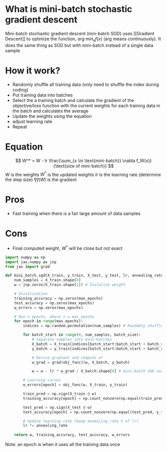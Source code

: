 # What is mini-batch stochastic gradient descent
Mini-batch stochastic gradient descent (min-batch SGD) uses [[Gradient Descent]] to optimize the function, $arg \; min_{x} f(x)$ (arg means continuously). It does the same thing as SGD but with mini-batch instead of a single data sample

# How it work?
- Randomly shuffle all training data (only need to shuffle the index during coding)
- Put training data into batches
- Select the a training batch and calculate the gradient of the objective/loss function with the current weights for each training data in the batch and calculates the average
- Update the weights using the equation
- adjust learning rate
- Repeat
# Equation
$$
W^* = W - lr \frac{\sum_{x \in \text{mini-batch}} \nabla f_W(x)}{\text{size of mini-batch}}
$$
$W$ is the weights
$W^*$ is the updated weights
$lr$ is the learning rate (determine the step size)
$\nabla f(W)$ is the gradient

# Pros
- Fast training when there is a fair large amount of data samples

# Cons
- Final computed weight, $W^*$ will be close but not exact

```python
import numpy as np
import jax.numpy as jnp
from jax import grad

def mini_batch_sgd(X_train, y_train, X_test, y_test, lr, annealing_rate, max_epochs, batch_size):
    num_samples = X_train.shape[0]
    w = jnp.zeros(X_train.shape[1]) # Initalize weight

    # Initalization
    training_accuracy = np.zeros(max_epochs)
    test_accuracy = np.zeros(max_epochs)
    w_errors = np.zeros(max_epochs)

    # Run n epochs, where n = max_epochs
    for epoch in range(max_epochs):
        indices = np.random.permutation(num_samples) # Randomly shuffle data indices

        for batch_start in range(0, num_samples, batch_size):
            # Separate samples into mini-batches
            X_batch = X_train[indices[batch_start:batch_start + batch_size]]
            y_batch = y_train[indices[batch_start:batch_start + batch_size]]

            # Derive gradient and compute w*
            w_grad = grad(obj_func)(w, X_batch, y_batch)

            w = w - lr * w_grad / X_batch.shape[0] # mini-batch SGD uses the average gradient of the mini-batch

        # Learning curves
        w_errors[epoch] = obj_func(w, X_train, y_train)

        train_pred = np.sign(X_train @ w)
        training_accuracy[epoch] = np.count_nonzero(np.equal(train_pred, y_train)) / y_train.size

        test_pred = np.sign(X_test @ w)
        test_accuracy[epoch] = np.count_nonzero(np.equal(test_pred, y_test)) / y_test.size

        # Update learning rate (keep annealing_rate % of lr)
        lr *= annealing_rate
    
    return w, training_accuracy, test_accuracy, w_errors
```

Note: an epoch is when it uses all the training data once